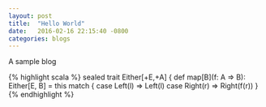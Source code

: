 ```yaml
---
layout: post
title:  "Hello World"
date:   2016-02-16 22:15:40 -0800
categories: blogs 
---
```

A sample blog

{% highlight scala %}
sealed trait Either[+E,+A] {
 def map[B](f: A => B): Either[E, B] = this match {
   case Left(l) => Left(l)
   case Right(r) => Right(f(r))
 }
{% endhighlight %}

